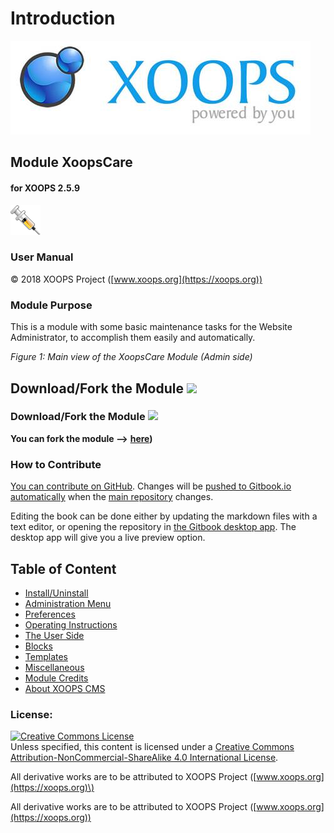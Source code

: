 # Introduction

![logoXoops.jpg](.gitbook/assets/logoxoops%20%281%29.jpg)

## Module XoopsCare

#### for XOOPS 2.5.9
      
![logoModule.png](.gitbook/assets/logomodule.png)
            
### User Manual

© 2018 XOOPS Project ([www.xoops.org](https://xoops.org))  

### Module Purpose

This is a module with some basic maintenance tasks for the Website Administrator, to accomplish them easily and automatically.

 _Figure 1: Main view of the XoopsCare Module \(Admin side\)_

## Download/Fork the Module ![](https://xoops.org/images/forkit.png) 

### Download/Fork the Module ![](https://xoops.org/images/forkit.png)

**You can fork the module --&gt;** [**here**](https://github.com/XoopsModules25x/xoopscare)**\)**

### How to Contribute

[You can contribute on GitHub](https://github.com/XoopsDocs/xoopscare-tutorial). Changes will be [pushed to Gitbook.io automatically](https://www.gitbook.com/book/xoops/xoopscare-tutorial/activity) when the [main repository](https://github.com/XoopsDocs/xoopscare-tutorial) changes.

Editing the book can be done either by updating the markdown files with a text editor, or opening the repository in [the Gitbook desktop app](https://github.com/GitbookIO/editor/blob/master/README.md). The desktop app will give you a live preview option.

## Table of Content

* [Install/Uninstall](install-uninstall.md)
* [Administration Menu](administration-menu.md)
* [Preferences](preferences.md)
* [Operating Instructions](operating-instructions.md)
* [The User Side](the-user-side.md)
* [Blocks](blocks.md)
* [Templates](templates.md)
* [Miscellaneous](other.md) 
* [Module Credits](module-credits.md)
* [About XOOPS CMS](about-xoops-cms.md)

### License:

[![Creative Commons License](https://i.creativecommons.org/l/by-nc-sa/4.0/88x31.png)](http://creativecommons.org/licenses/by-nc-sa/4.0/)  
Unless specified, this content is licensed under a [Creative Commons Attribution-NonCommercial-ShareAlike 4.0 International License](http://creativecommons.org/licenses/by-nc-sa/4.0/).

All derivative works are to be attributed to XOOPS Project \([www.xoops.org](https://xoops.org)\)

All derivative works are to be attributed to XOOPS Project ([www.xoops.org](https://xoops.org))
